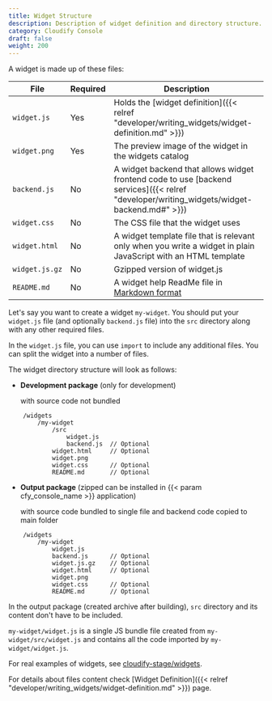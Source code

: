 ```yaml
---
title: Widget Structure
description: Description of widget definition and directory structure.
category: Cloudify Console
draft: false
weight: 200
---
```


A widget is made up of these files:

File          | Required | Description
------------- | -------- |  -----------
`widget.js`   | Yes      | Holds the [widget definition]({{< relref "developer/writing_widgets/widget-definition.md" >}})
`widget.png`  | Yes      | The preview image of the widget in the widgets catalog
`backend.js`  | No       | A widget backend that allows widget frontend code to use [backend services]({{< relref "developer/writing_widgets/widget-backend.md#" >}})
`widget.css`  | No       | The CSS file that the widget uses
`widget.html` | No       | A widget template file that is relevant only when you write a widget in plain JavaScript with an HTML template
`widget.js.gz`| No       | Gzipped version of widget.js
`README.md`   | No       | A widget help ReadMe file in [Markdown format](https://en.wikipedia.org/wiki/Markdown)

Let's say you want to create a widget `my-widget`. You should put your `widget.js` file (and optionally `backend.js` file) into the `src` directory along with any other required files.

In the `widget.js` file, you can use `import` to include any additional files. You can split the widget into a number of files. 

The widget directory structure will look as follows:

* **Development package** (only for development)

    with source code not bundled

```
    /widgets
        /my-widget
            /src
                widget.js
                backend.js  // Optional
            widget.html     // Optional
            widget.png
            widget.css      // Optional
            README.md       // Optional
```

* **Output package** (zipped can be installed in {{< param cfy_console_name >}} application) 

    with source code bundled to single file and backend code copied to main folder

```
    /widgets
        /my-widget
            widget.js
            backend.js      // Optional
            widget.js.gz    // Optional
            widget.html     // Optional
            widget.png
            widget.css      // Optional
            README.md       // Optional
```

In the output package (created archive after building), `src` directory and its content don't have to be included.

`my-widget/widget.js` is a single JS bundle file created from `my-widget/src/widget.js` and contains all the code imported by `my-widget/widget.js`.

For real examples of widgets, see [cloudify-stage/widgets](https://github.com/cloudify-cosmo/cloudify-stage/tree/master/widgets).

For details about files content check [Widget Definition]({{< relref "developer/writing_widgets/widget-definition.md" >}}) page.
